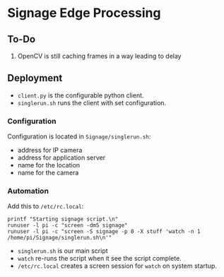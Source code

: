 # Signage Edge Processing

## To-Do

  1. OpenCV is still caching frames in a way leading to delay

## Deployment

  * `client.py` is the configurable python client.
  * `singlerun.sh` runs the client with set configuration.

### Configuration
Configuration is located in `Signage/singlerun.sh`:

  * address for IP camera
  * address for application server
  * name for the location
  * name for the camera

### Automation
 
Add this to `/etc/rc.local`:

    printf "Starting signage script.\n"
    runuser -l pi -c "screen -dmS signage"
    runuser -l pi -c "screen -S signage -p 0 -X stuff 'watch -n 1 /home/pi/Signage/singlerun.sh\n'"

  * `singlerun.sh` is our main script
  * `watch` re-runs the script when it see the script complete.
  * `/etc/rc.local` creates a screen session for `watch` on system startup.